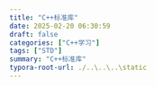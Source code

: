 ```yaml
---
title: "C++标准库"
date: 2025-02-20 06:30:59
draft: false
categories: ["C++学习"]
tags: ["STD"]
summary: "C++标准库"
typora-root-url: ./..\..\..\static
---
```


